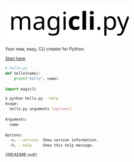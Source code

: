 <img src="img/logo.svg"></img>

Your new, easy, CLI creator for Python.

<a href="https://patrickelmer.github.io/playground/" target="_blank">Start here</a>

```python
# hello.py
def hello(name):
    print("hello", name)

import magicli
```

```bash
$ python hello.py --help
Usage:
  hello.py arguments [options]

Arguments:
  name

Options:
  -v, --version  Show version information.
  -h, --help     Show this help message.
```

{!README.md!}
